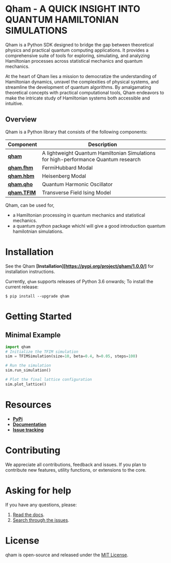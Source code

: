 # Qham - A QUICK INSIGHT INTO QUANTUM HAMILTONIAN SIMULATIONS

Qham is a Python SDK designed to bridge the gap between theoretical physics and practical quantum computing applications. It provides a comprehensive suite of tools for exploring, simulating, and analyzing Hamiltonian processes across statistical mechanics and quantum mechanics.

At the heart of Qham lies a mission to democratize the understanding of Hamiltonian dynamics, unravel the complexities of physical systems, and streamline the development of quantum algorithms. By amalgamating theoretical concepts with practical computational tools, Qham endeavors to make the intricate study of Hamiltonian systems both accessible and intuitive. 


## Overview

Qham is a Python library that consists of the following components:

| Component | Description |
| ---- | --- |
| [**qham**](https://qham.readthedocs.io/en/latest/introduction.html) | A lightweight Quantum Hamiltonian Simulations for high-performance Quantum research |
| [**qham.fhm**](https://qham.readthedocs.io/en/latest/fhm.html) | FermiHubbard Modal |
| [**qham.hbm**](https://qham.readthedocs.io/en/latest/hmb.html) | Heisenberg Modal |
| [**qham.qho**](https://qham.readthedocs.io/en/latest/qho.html) | Quantum Harmonic Oscillator |
| [**qham.TFIM**](https://qham.readthedocs.io/en/latest/tfim.html) | Transverse Field Ising Model |

Qham, can be used for,

- a Hamiltonian processing in quantum mechanics and statistical mechanics.
- a quantum python package whichl will give a good introduction quantum hamilotnian simulations.


# Installation 
See the Qham **[Installation][https://pypi.org/project/qham/1.0.0/]** for installation instructions.

Currently, `qham` supports releases of Python 3.6 onwards; 
To install the current release:

```shell
$ pip install --upgrade qham
```


# Getting Started

## Minimal Example
```python
import qham
# Initialize the TFIM simulation
sim = TFIMSimulation(size=10, beta=0.4, h=0.05, steps=100)

# Run the simulation
sim.run_simulation()

# Plot the final lattice configuration
sim.plot_lattice()
```


# Resources

- [**PyPi**](https://pypi.org/project/qham/1.0.0/)
- [**Documentation**](https://qham.readthedocs.io/en/latest/)
- [**Issue tracking**](https://github.com/valleyofblackpanther/Qham/issues)


# Contributing

We appreciate all contributions, feedback and issues. If you plan to contribute new features, utility functions, or extensions to the core.



# Asking for help
If you have any questions, please:
1. [Read the docs](https://qham.readthedocs.io/en/latest/).
2. [Search through the issues](https://github.com/valleyofblackpanther/Qham/issues).


# License

qham is open-source and released under the [MIT License](LICENSE).